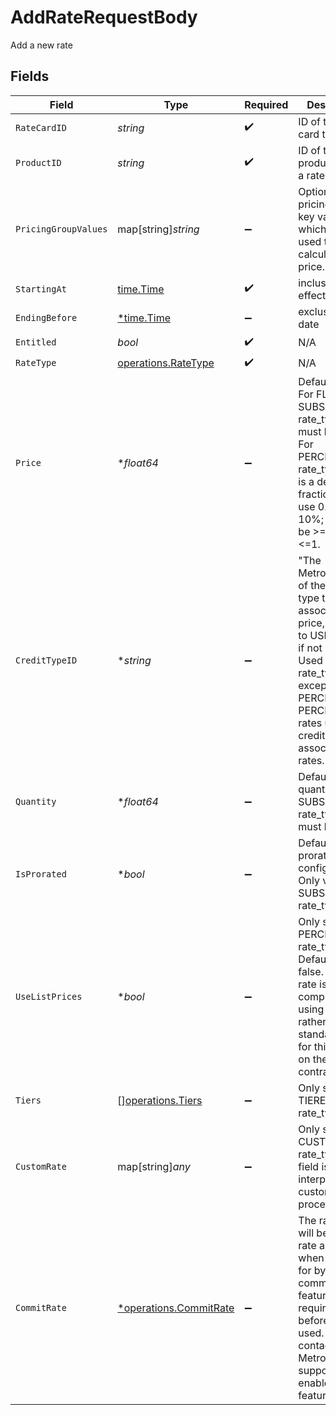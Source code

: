# AddRateRequestBody

Add a new rate


## Fields

| Field                                                                                                                                                                                                          | Type                                                                                                                                                                                                           | Required                                                                                                                                                                                                       | Description                                                                                                                                                                                                    | Example                                                                                                                                                                                                        |
| -------------------------------------------------------------------------------------------------------------------------------------------------------------------------------------------------------------- | -------------------------------------------------------------------------------------------------------------------------------------------------------------------------------------------------------------- | -------------------------------------------------------------------------------------------------------------------------------------------------------------------------------------------------------------- | -------------------------------------------------------------------------------------------------------------------------------------------------------------------------------------------------------------- | -------------------------------------------------------------------------------------------------------------------------------------------------------------------------------------------------------------- |
| `RateCardID`                                                                                                                                                                                                   | *string*                                                                                                                                                                                                       | :heavy_check_mark:                                                                                                                                                                                             | ID of the rate card to update                                                                                                                                                                                  |                                                                                                                                                                                                                |
| `ProductID`                                                                                                                                                                                                    | *string*                                                                                                                                                                                                       | :heavy_check_mark:                                                                                                                                                                                             | ID of the product to add a rate for                                                                                                                                                                            |                                                                                                                                                                                                                |
| `PricingGroupValues`                                                                                                                                                                                           | map[string]*string*                                                                                                                                                                                            | :heavy_minus_sign:                                                                                                                                                                                             | Optional. List of pricing group key value pairs which will be used to calculate the price.                                                                                                                     |                                                                                                                                                                                                                |
| `StartingAt`                                                                                                                                                                                                   | [time.Time](https://pkg.go.dev/time#Time)                                                                                                                                                                      | :heavy_check_mark:                                                                                                                                                                                             | inclusive effective date                                                                                                                                                                                       |                                                                                                                                                                                                                |
| `EndingBefore`                                                                                                                                                                                                 | [*time.Time](https://pkg.go.dev/time#Time)                                                                                                                                                                     | :heavy_minus_sign:                                                                                                                                                                                             | exclusive end date                                                                                                                                                                                             |                                                                                                                                                                                                                |
| `Entitled`                                                                                                                                                                                                     | *bool*                                                                                                                                                                                                         | :heavy_check_mark:                                                                                                                                                                                             | N/A                                                                                                                                                                                                            |                                                                                                                                                                                                                |
| `RateType`                                                                                                                                                                                                     | [operations.RateType](../../models/operations/ratetype.md)                                                                                                                                                     | :heavy_check_mark:                                                                                                                                                                                             | N/A                                                                                                                                                                                                            |                                                                                                                                                                                                                |
| `Price`                                                                                                                                                                                                        | **float64*                                                                                                                                                                                                     | :heavy_minus_sign:                                                                                                                                                                                             | Default price. For FLAT and SUBSCRIPTION rate_type, this must be >=0. For PERCENTAGE rate_type, this is a decimal fraction, e.g. use 0.1 for 10%; this must be >=0 and <=1.                                    |                                                                                                                                                                                                                |
| `CreditTypeID`                                                                                                                                                                                                 | **string*                                                                                                                                                                                                      | :heavy_minus_sign:                                                                                                                                                                                             | "The Metronome ID of the credit type to associate with price, defaults to USD (cents) if not passed. Used by all rate_types except type PERCENTAGE. PERCENTAGE rates use the credit type of associated rates." | 2714e483-4ff1-48e4-9e25-ac732e8f24f2                                                                                                                                                                           |
| `Quantity`                                                                                                                                                                                                     | **float64*                                                                                                                                                                                                     | :heavy_minus_sign:                                                                                                                                                                                             | Default quantity. For SUBSCRIPTION rate_type, this must be >=0.                                                                                                                                                |                                                                                                                                                                                                                |
| `IsProrated`                                                                                                                                                                                                   | **bool*                                                                                                                                                                                                        | :heavy_minus_sign:                                                                                                                                                                                             | Default proration configuration. Only valid for SUBSCRIPTION rate_type.                                                                                                                                        |                                                                                                                                                                                                                |
| `UseListPrices`                                                                                                                                                                                                | **bool*                                                                                                                                                                                                        | :heavy_minus_sign:                                                                                                                                                                                             | Only set for PERCENTAGE rate_type. Defaults to false. If true, rate is computed using list prices rather than the standard rates for this product on the contract.                                             |                                                                                                                                                                                                                |
| `Tiers`                                                                                                                                                                                                        | [][operations.Tiers](../../models/operations/tiers.md)                                                                                                                                                         | :heavy_minus_sign:                                                                                                                                                                                             | Only set for TIERED rate_type.                                                                                                                                                                                 |                                                                                                                                                                                                                |
| `CustomRate`                                                                                                                                                                                                   | map[string]*any*                                                                                                                                                                                               | :heavy_minus_sign:                                                                                                                                                                                             | Only set for CUSTOM rate_type. This field is interpreted by custom rate processors.                                                                                                                            |                                                                                                                                                                                                                |
| `CommitRate`                                                                                                                                                                                                   | [*operations.CommitRate](../../models/operations/commitrate.md)                                                                                                                                                | :heavy_minus_sign:                                                                                                                                                                                             | The rate that will be used to rate a product when it is paid for by a commit. This feature requires opt-in before it can be used. Please contact Metronome support to enable this feature.                     |                                                                                                                                                                                                                |